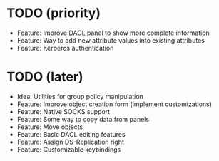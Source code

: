 # TODO (priority)

* Feature: Improve DACL panel to show more complete information
* Feature: Way to add new attribute values into existing attributes
* Feature: Kerberos authentication

# TODO (later)

* Idea: Utilities for group policy manipulation
* Feature: Improve object creation form (implement customizations)
* Feature: Native SOCKS support
* Feature: Some way to copy data from panels
* Feature: Move objects
* Feature: Basic DACL editing features
* Feature: Assign DS-Replication right
* Feature: Customizable keybindings
